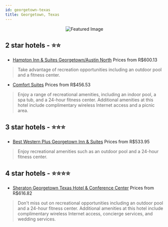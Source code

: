 ```yaml
---
id: georgetown-texas
title: Georgetown, Texas
---
```


<center><img src="https://i.travelapi.com/hotels/12000000/11610000/11609800/11609798/68f9dd50_z.jpg" alt="Featured Image" /></center>


##  2 star hotels - ⭐️⭐️

-    [Hampton Inn & Suites Georgetown/Austin North](https://us.hurb.com/hotels/georgetown/hampton-inn-suites-georgetown-austin-north-JNP-JP567451?cmp=18055) Prices from R$600.13
   > Take advantage of recreation opportunities including an outdoor pool and a fitness center.
-    [Comfort Suites](https://us.hurb.com/hotels/georgetown/comfort-suites-JNP-JP185931?cmp=18055) Prices from R$456.53
   > Enjoy a range of recreational amenities, including an indoor pool, a spa tub, and a 24-hour fitness center. Additional amenities at this hotel include complimentary wireless Internet access and a picnic area.

##  3 star hotels - ⭐️⭐️⭐️

-    [Best Western Plus Georgetown Inn & Suites](https://us.hurb.com/hotels/georgetown/best-western-plus-georgetown-inn-suites-JNP-JP998497?cmp=18055) Prices from R$533.95
   > Enjoy recreational amenities such as an outdoor pool and a 24-hour fitness center.

##  4 star hotels - ⭐️⭐️⭐️⭐️

-    [Sheraton Georgetown Texas Hotel & Conference Center](https://us.hurb.com/hotels/georgetown/sheraton-georgetown-texas-hotel-conference-center-JNP-JP284540?cmp=18055) Prices from R$616.82
   > Don't miss out on recreational opportunities including an outdoor pool and a 24-hour fitness center. Additional amenities at this hotel include complimentary wireless Internet access, concierge services, and wedding services.
